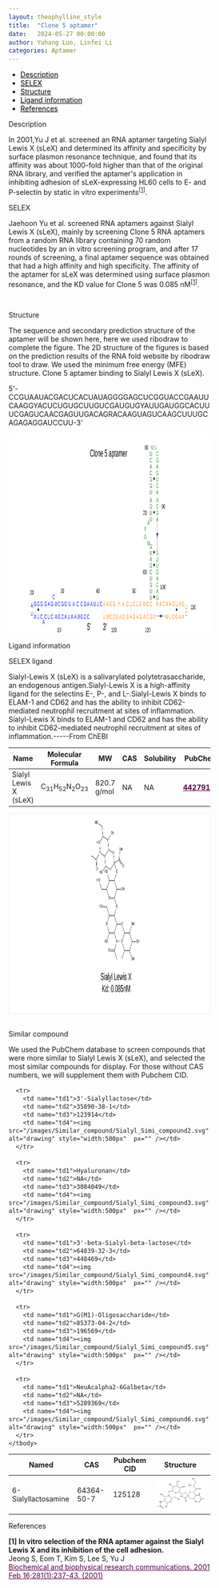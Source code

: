 ```yaml
---
layout: theophylline_style
title:  "Clone 5 aptamer"
date:   2024-05-27 00:00:00
author: Yuhang Luo, Linfei Li
categories: Aptamer
---
```

<html>



<div class="side-nav">
<ul>
    <div class="side-nav-item"><li><a href="#description" style="color: #000000;">Description</a></li></div>
    <div class="side-nav-item"><li><a href="#SELEX" style="color: #000000;">SELEX</a></li></div>
    <div class="side-nav-item"><li><a href="#Structure" style="color: #000000;">Structure</a></li></div>
    <div class="side-nav-item"><li><a href="#ligand-recognition" style="color: #000000;">Ligand information</a></li></div>
    <div class="side-nav-item"><li><a href="#references" style="color: #000000;">References</a></li></div>
    </ul>
</div>



<p class="header_box" id="description">Description</p>
<p>In 2001,Yu J et al. screened an RNA aptamer targeting Sialyl Lewis X (sLeX) and determined its affinity and specificity by surface plasmon resonance technique, and found that its affinity was about 1000-fold higher than that of the original RNA library, and verified the aptamer's application in inhibiting adhesion of sLeX-expressing HL60 cells to E- and P-selectin by static in vitro experiments<sup>[<a href="#ref1" style="color:#520049">1</a>]</sup>.<br></p>


<p class="header_box" id="SELEX">SELEX</p>
<p>Jaehoon Yu et al. screened RNA aptamers against Sialyl Lewis X (sLeX), mainly by screening Clone 5 RNA aptamers from a random RNA library containing 70 random nucleotides by an in vitro screening program, and after 17 rounds of screening, a final aptamer sequence was obtained that had a high affinity and high specificity. The affinity of the aptamer for sLeX was determined using surface plasmon resonance, and the KD value for Clone 5 was 0.085 nM<sup>[<a href="#ref1" style="color:#520049">1</a>]</sup>.<p>
<br>


<p class="header_box" id="Structure">Structure</p>
<p>The sequence and secondary prediction structure of the aptamer will be shown here, here we used ribodraw to complete the figure. The 2D structure of the figures is based on the prediction results of the RNA fold website by ribodraw tool to draw. We used the minimum free energy (MFE) structure. Clone 5 aptamer binding to Sialyl Lewis X (sLeX).<br></p>
<p>5'-CCGUAAUACGACUCACUAUAGGGGAGCUCGGUACCGAAUUCAAGGYACUCUGUGCUUGUCGAUGUGYAUUGAUGGCACUUUCGAGUCAACGAGUUGACAGRACAAGUAGUCAAGCUUUGCAGAGAGGAUCCUU-3'</p>
<img src="/images/2D/Sialyl_aptamer_2D.svg" alt="drawing" style="width:800px;height:400px;display:block;margin:0 auto;border-radius:0;" class="img-responsive">
<div style="display: flex; justify-content: center;"></div>



<font ><p class="header_box" id="ligand-recognition">Ligand information</p>  

<p class="blowheader_box">SELEX ligand</p>
<font>Sialyl-Lewis X (sLeX) is a salivarylated polytetrasaccharide, an endogenous antigen.Sialyl-Lewis X is a high-affinity ligand for the selectins E-, P-, and L-.Sialyl-Lewis X binds to ELAM-1 and CD62 and has the ability to inhibit CD62-mediated neutrophil recruitment at sites of inflammation. Sialyl-Lewis X binds to ELAM-1 and CD62 and has the ability to inhibit CD62-mediated neutrophil recruitment at sites of inflammation.-----From ChEBI</font>
<br>
<table class="table table-bordered" style="table-layout:fixed;width:auto;margin-left:auto;margin-right:auto;" >
  <thead>
      <tr>
        <th onclick="sortTable(0)">Name</th>
        <th onclick="sortTable(1)">Molecular Formula</th>
        <th onclick="sortTable(2)">MW</th>
        <th onclick="sortTable(3)">CAS</th>
        <th onclick="sortTable(4)">Solubility</th>
        <th onclick="sortTable(5)">PubChem</th>
        <th onclick="sortTable(6)">Drug ID</th>
      </tr>
  </thead>
    <tbody>
      <tr>
        <td name="td0">Sialyl Lewis X (sLeX)</td>
        <td name="td1">C<sub>31</sub>H<sub>52</sub>N<sub>2</sub>O<sub>23</sub></td>
        <td name="td2">820.7 g/mol</td>
        <td name="td3">NA</td>
        <td name="td4">NA</td>
        <td name="td5"><a href="https://pubchem.ncbi.nlm.nih.gov/compound/44279132" target="_blank" style="color:#520049"><b>44279132</b></a></td>
        <td name="td6">NA</td>
      </tr>
	  </tbody>
  </table>
<div style="display: flex; justify-content: center;"></div>
<img src="/images/SELEX_ligand/Sialyl_aptamer_SELEX_ligand.svg" alt="drawing" style="width:1000px;height:400px;border:solid 1px #efefef;display:block;margin:0 auto;border-radius:0;" class="img-responsive">
<br>



<p class="blowheader_box">Similar compound</p>                    
<p>We used the PubChem database to screen compounds that were more similar to Sialyl Lewis X (sLeX),  and selected the most similar compounds for display. For those without CAS numbers, we will supplement them with Pubchem CID.</p>
<table class="table table-bordered" style="table-layout:fixed;width:auto;margin-left:auto;margin-right:auto;">
      <thead>
      <tr>
        <th onclick="sortTable(1)">Named</th>
        <th onclick="sortTable(2)">CAS</th>
        <th onclick="sortTable(3)">Pubchem CID</th>
        <th onclick="sortTable(4)">Structure</th>
      </tr>
      </thead>
    <tbody>
      <tr>
        <td name="td1">6-Sialyllactosamine</td>
        <td name="td2">64364-50-7</td>
        <td name="td3">125128</td>
        <td name="td4"><img src="/images/Similar_compound/Sialyl_Simi_compound1.svg" alt="drawing" style="width:500px"  px="" /></td>
      </tr>
            
      <tr>
        <td name="td1">3'-Sialyllactose</td>
        <td name="td2">35890-38-1</td>
        <td name="td3">123914</td>
        <td name="td4"><img src="/images/Similar_compound/Sialyl_Simi_compound2.svg" alt="drawing" style="width:500px"  px="" /></td>
      </tr>
            
      <tr>
        <td name="td1">Hyaluronan</td>
        <td name="td2">NA</td>
        <td name="td3">3084049</td>
        <td name="td4"><img src="/images/Similar_compound/Sialyl_Simi_compound3.svg" alt="drawing" style="width:500px"  px="" /></td>
      </tr>
            
      <tr>
        <td name="td1">3'-beta-Sialyl-beta-lactose</td>
        <td name="td2">64839-32-3</td>
        <td name="td3">448469</td>
        <td name="td4"><img src="/images/Similar_compound/Sialyl_Simi_compound4.svg" alt="drawing" style="width:500px"  px="" /></td>
      </tr>
            
      <tr>
        <td name="td1">G(M1)-Oligosaccharide</td>
        <td name="td2">85373-04-2</td>
        <td name="td3">196569</td>
        <td name="td4"><img src="/images/Similar_compound/Sialyl_Simi_compound5.svg" alt="drawing" style="width:500px"  px="" /></td>
      </tr>
            
      <tr>
        <td name="td1">NeuAcalpha2-6Galbeta</td>
        <td name="td2">NA</td>
        <td name="td3">5289369</td>
        <td name="td4"><img src="/images/Similar_compound/Sialyl_Simi_compound6.svg" alt="drawing" style="width:500px"  px="" /></td>
      </tr>
    </tbody>
  </table>
                 
<p class="header_box" id="references">References</p>
                
<a id="ref1"></a><font><strong>[1] In vitro selection of the RNA aptamer against the Sialyl Lewis X and its inhibition of the cell adhesion.</strong></font><br/>
Jeong S, Eom T, Kim S, Lee S, Yu J<br/>
<a href="https://pubmed.ncbi.nlm.nih.gov/11178986/" target="_blank" style="color:#520049">Biochemical and biophysical research communications. 2001 Feb 16;281(1):237-43. (2001)</a>
<br/>





<html lang="en">
    <head>
      <meta charset="utf-8" />
      <meta name="viewport" content="width=device-width, user-scalable=no, minimum-scale=1.0, maximum-scale=1.0">
      <meta http-equiv="X-UA-Compatible" content="IE=edge">
      <!-- Molstar CSS & JS -->
      <link rel="stylesheet" type="text/css" href="https://www.ebi.ac.uk/pdbe/pdb-component-library/css/pdbe-molstar-1.2.1.css">
      <script src="/js/mol/ro_pdbe-molstar-plugin-1.2.1.js"></script>
        <style>
          * {
              margin: 0;
              padding: 0;
              box-sizing: border-box;
          }
          .msp-plugin ::-webkit-scrollbar-thumb {
              background-color: #474748  !important;
          }
          .msp-plugin .msp-layout-standard {
              border: 1px solid #efefef;
          }
          .viewerSection1 {
            padding-top: 0px;
          }
          .controlsSection1 {
            width: 300px;
              display: flex;
              float:left;
              padding: 0px 0 0 0;
              height:25px;
            }
            .controlBox1 {
              border: 0px solid lightgray;
              padding: 0px;
              margin-bottom: 0px;
            }
          #myViewer1{
            float:left;
            width:500px;
            height: 500px;
            position:relative;
          }
        </style>
    </head>
    <script>
      var viewerInstance1 = new PDBeMolstarPlugin();
      var options1 = {
        customData:{
        url:'/pdbfiles/1RAW-3D.pdb',
        format: 'pdb'},
        expanded: false,
        hideControls: true,
        bgColor: {r:255, g:255, b:255},
        }
      var viewerContainer1 = document.getElementById('myViewer1');
      viewerInstance1.render(viewerContainer1, options1);
  window.addEventListener('load', function() {
    var colorSelectionButton1 = document.querySelector('.controlsSection1 button');
    colorSelectionButton1.click();
  });
    </script>
    </html>